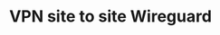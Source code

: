 ---
menu:
  sidebar:
    identifier: site_to_site_wireguard
    name: Site-to-Site Wireguard
    parent: VPN
    weight: 0
title: VPN site to site Wireguard
---